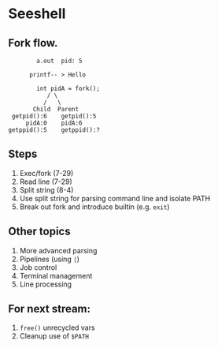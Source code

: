 # Seeshell


## Fork flow.

```
        a.out  pid: 5

      printf-- > Hello

        int pidA = fork();
           / \
          /   \
       Child  Parent
 getpid():6    getpid():5
     pidA:0    pidA:6
getppid():5    getppid():?
```

## Steps

1. Exec/fork (7-29)
2. Read line (7-29)
3. Split string (8-4)
4. Use split string for parsing command line and isolate PATH
5. Break out fork and introduce builtin (e.g. `exit`)


## Other topics

1. More advanced parsing
2. Pipelines (using `|`)
3. Job control
4. Terminal management
5. Line processing

## For next stream:

1. `free()` unrecycled vars
2. Cleanup use of `$PATH`
